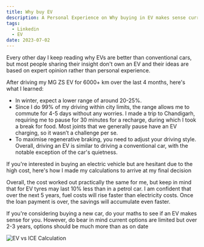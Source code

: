 ```yaml
---
title: Why buy EV
description: A Personal Experience on Why buying in EV makes sense currently
tags:
  - Linkedin
  - EV
date: 2023-07-02
---
```

Every other day I keep reading why EVs are better than conventional cars, but most people sharing their insight don't own an EV and their ideas are based on expert opinion rather than personal experience.

After driving my MG ZS EV for 6000+ km over the last 4 months, here's what I learned:

- In winter, expect a lower range of around 20-25%.
- Since I do 99% of my driving within city limits, the range allows me to commute for 4-5 days without any worries. I made a trip to Chandigarh, requiring me to pause for 30 minutes for a recharge, during which I took a break for food. Most joints that we generally pause have an EV charging, so it wasn’t a challenge per se.
- To maximise regenerative braking, you need to adjust your driving style. Overall, driving an EV is similar to driving a conventional car, with the notable exception of the car's quietness.

If you're interested in buying an electric vehicle but are hesitant due to the high cost, here's how I made my calculations to arrive at my final decision

Overall, the cost worked out practically the same for me, but keep in mind that for EV tyres may last 10% less than in a petrol car. I am confident that over the next 5 years, fuel costs will rise faster than electricity costs. Once the loan payment is over, the savings will accumulate even faster.

If you're considering buying a new car, do your maths to see if an EV makes sense for you. However, do bear in mind current options are limited but over 2-3 years, options should be much more than as on date

![EV vs ICE Calculation](https://i.imgur.com/XgTuhY5.png)
